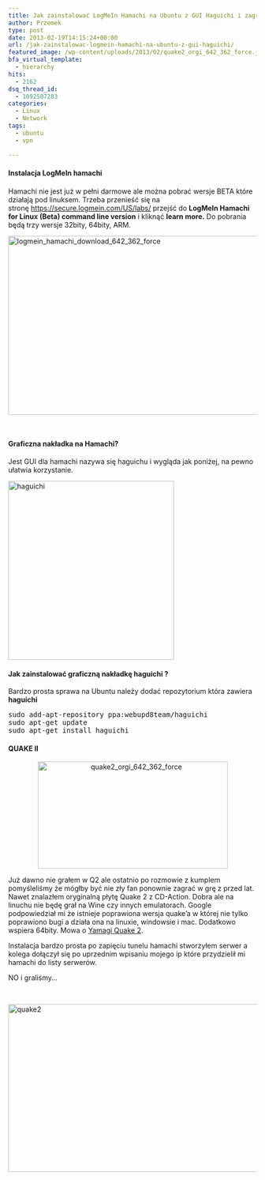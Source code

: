 ```yaml
---
title: Jak zainstalować LogMeIn Hamachi na Ubuntu z GUI Haguichi i zagrać w Quake 2?
author: Przemek
type: post
date: 2013-02-19T14:15:24+00:00
url: /jak-zainstalowac-logmein-hamachi-na-ubuntu-z-gui-haguichi/
featured_image: /wp-content/uploads/2013/02/quake2_orgi_642_362_force.jpg
bfa_virtual_template:
  - hierarchy
hits:
  - 2162
dsq_thread_id:
  - 1092507283
categories:
  - Linux
  - Network
tags:
  - ubuntu
  - vpn

---
```

#### <span style="font-size: 1em; line-height: 19px;">Instalacja LogMeIn hamachi</span>

Hamachi nie jest już w pełni darmowe ale można pobrać wersje BETA które działają pod linuksem. Trzeba przenieść się na stronę <https://secure.logmein.com/US/labs/> przejść do **LogMeIn Hamachi for Linux (Beta) command line version** i kliknąć **learn more.** Do pobrania będą trzy wersje 32bity, 64bity, ARM.

<!--more-->

[<img class="aligncenter size-full wp-image-2014" src="http://techfreak.pl/wp-content/uploads/2013/02/logmein_hamachi_download_642_362_force.jpg" alt="logmein_hamachi_download_642_362_force" width="642" height="362" />][1]

<em id="__mceDel"> </em>

#### Graficzna nakładka na Hamachi?

Jest GUI dla hamachi nazywa się haguichu i wygląda jak poniżej, na pewno ułatwia korzystanie.

[<img class="aligncenter size-full wp-image-2107" src="http://techfreak.pl/wp-content/uploads/2013/02/haguichi.jpg" alt="haguichi" width="336" height="362" />][2]

#### 

#### Jak zainstalować graficzną nakładkę haguichi ?

Bardzo prosta sprawa na Ubuntu należy dodać repozytorium która zawiera **haguichi**

<pre class="lang:default decode:true">sudo add-apt-repository ppa:webupd8team/haguichi
sudo apt-get update
sudo apt-get install haguichi</pre>

#### 

#### QUAKE II

<p style="text-align: center;">
  <a href="http://techfreak.pl/wp-content/uploads/2013/02/quake2_orgi_642_362_force.jpg"><img class="aligncenter  wp-image-2113" src="http://techfreak.pl/wp-content/uploads/2013/02/quake2_orgi_642_362_force.jpg" alt="quake2_orgi_642_362_force" width="385" height="217" /></a>
</p>

Już dawno nie grałem w Q2 ale ostatnio po rozmowie z kumplem pomyśleliśmy że mógłby być nie zły fan ponownie zagrać w grę z przed lat. Nawet znalazłem oryginalną płytę Quake 2 z CD-Action. Dobra ale na linuchu nie będę grał na Wine czy innych emulatorach. Google podpowiedział mi że istnieje poprawiona wersja quake&#8217;a w której nie tylko poprawiono bugi a działa ona na linuxie, windowsie i mac. Dodatkowo wspiera 64bity. Mowa o <a href="http://www.yamagi.org/quake2/" target="_blank">Yamagi Quake 2</a>.

Instalacja bardzo prosta po zapięciu tunelu hamachi stworzyłem serwer a kolega dołączył się po uprzednim wpisaniu mojego ip które przydzielił mi hamachi do listy serwerów.

NO i graliśmy&#8230;

&nbsp;

[<img class="aligncenter size-full wp-image-2110" src="http://techfreak.pl/wp-content/uploads/2013/02/quake2.jpg" alt="quake2" width="642" height="340" />][3]

&nbsp;

&nbsp;

 [1]: http://techfreak.pl/wp-content/uploads/2013/02/logmein_hamachi_download_642_362_force.jpg
 [2]: http://techfreak.pl/wp-content/uploads/2013/02/haguichi.jpg
 [3]: http://techfreak.pl/wp-content/uploads/2013/02/quake2.jpg